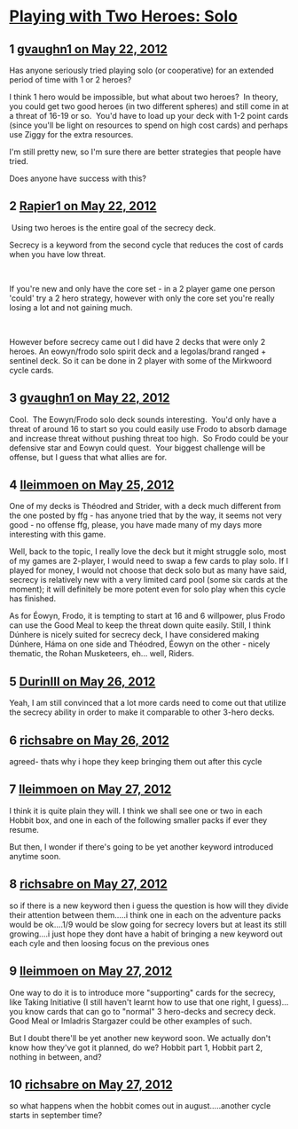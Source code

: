 # [Playing with Two Heroes: Solo](https://community.fantasyflightgames.com/topic/64944-playing-with-two-heroes-solo/)

## 1 [gvaughn1 on May 22, 2012](https://community.fantasyflightgames.com/topic/64944-playing-with-two-heroes-solo/?do=findComment&comment=634488)

Has anyone seriously tried playing solo (or cooperative) for an extended period of time with 1 or 2 heroes?

I think 1 hero would be impossible, but what about two heroes?  In theory, you could get two good heroes (in two different spheres) and still come in at a threat of 16-19 or so.  You'd have to load up your deck with 1-2 point cards (since you'll be light on resources to spend on high cost cards) and perhaps use Ziggy for the extra resources.

I'm still pretty new, so I'm sure there are better strategies that people have tried.

Does anyone have success with this?

## 2 [Rapier1 on May 22, 2012](https://community.fantasyflightgames.com/topic/64944-playing-with-two-heroes-solo/?do=findComment&comment=634548)

 Using two heroes is the entire goal of the secrecy deck. 

Secrecy is a keyword from the second cycle that reduces the cost of cards when you have low threat.

 

If you're new and only have the core set - in a 2 player game one person 'could' try a 2 hero strategy, however with only the core set you're really losing a lot and not gaining much.

 

However before secrecy came out I did have 2 decks that were only 2 heroes. An eowyn/frodo solo spirit deck and a legolas/brand ranged + sentinel deck. So it can be done in 2 player with some of the Mirkwoord cycle cards.

## 3 [gvaughn1 on May 22, 2012](https://community.fantasyflightgames.com/topic/64944-playing-with-two-heroes-solo/?do=findComment&comment=634575)

Cool.  The Eowyn/Frodo solo deck sounds interesting.  You'd only have a threat of around 16 to start so you could easily use Frodo to absorb damage and increase threat without pushing threat too high.  So Frodo could be your defensive star and Eowyn could quest.  Your biggest challenge will be offense, but I guess that what allies are for.

## 4 [lleimmoen on May 25, 2012](https://community.fantasyflightgames.com/topic/64944-playing-with-two-heroes-solo/?do=findComment&comment=635851)

One of my decks is Théodred and Strider, with a deck much different from the one posted by ffg - has anyone tried that by the way, it seems not very good - no offense ffg, please, you have made many of my days more interesting with this game.

Well, back to the topic, I really love the deck but it might struggle solo, most of my games are 2-player, I would need to swap a few cards to play solo. If I played for money, I would not choose that deck solo but as many have said, secrecy is relatively new with a very limited card pool (some six cards at the moment); it will definitely be more potent even for solo play when this cycle has finished.

As for Éowyn, Frodo, it is tempting to start at 16 and 6 willpower, plus Frodo can use the Good Meal to keep the threat down quite easily. Still, I think Dúnhere is nicely suited for secrecy deck, I have considered making Dúnhere, Háma on one side and Théodred, Éowyn on the other - nicely thematic, the Rohan Musketeers, eh… well, Riders.

## 5 [DurinIII on May 26, 2012](https://community.fantasyflightgames.com/topic/64944-playing-with-two-heroes-solo/?do=findComment&comment=636412)

Yeah, I am still convinced that a lot more cards need to come out that utilize the secrecy ability in order to make it comparable to other 3-hero decks.

## 6 [richsabre on May 26, 2012](https://community.fantasyflightgames.com/topic/64944-playing-with-two-heroes-solo/?do=findComment&comment=636422)

agreed- thats why i hope they keep bringing them out after this cycle

## 7 [lleimmoen on May 27, 2012](https://community.fantasyflightgames.com/topic/64944-playing-with-two-heroes-solo/?do=findComment&comment=636489)

I think it is quite plain they will. I think we shall see one or two in each Hobbit box, and one in each of the following smaller packs if ever they resume.

But then, I wonder if there's going to be yet another keyword introduced anytime soon.

## 8 [richsabre on May 27, 2012](https://community.fantasyflightgames.com/topic/64944-playing-with-two-heroes-solo/?do=findComment&comment=636504)

so if there is a new keyword then i guess the question is how will they divide their attention between them…..i think one in each on the adventure packs would be ok….1/9 would be slow going for secrecy lovers but at least its still growing….i just hope they dont have a habit of bringing a new keyword out each cyle and then loosing focus on the previous ones

## 9 [lleimmoen on May 27, 2012](https://community.fantasyflightgames.com/topic/64944-playing-with-two-heroes-solo/?do=findComment&comment=636515)

One way to do it is to introduce more "supporting" cards for the secrecy, like Taking Initiative (I still haven't learnt how to use that one right, I guess)… you know cards that can go to "normal" 3 hero-decks and secrecy deck. Good Meal or Imladris Stargazer could be other examples of such.

But I doubt there'll be yet another new keyword soon. We actually don't know how they've got it planned, do we? Hobbit part 1, Hobbit part 2, nothing in between, and?

## 10 [richsabre on May 27, 2012](https://community.fantasyflightgames.com/topic/64944-playing-with-two-heroes-solo/?do=findComment&comment=636516)

so what happens when the hobbit comes out in august…..another cycle starts in september time?

 

